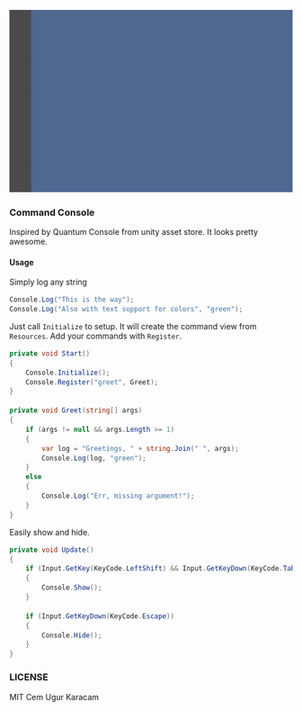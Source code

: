 ![command-console](./images/console.gif)
### Command Console
Inspired by Quantum Console from unity asset store. It looks pretty awesome.


#### Usage
Simply log any string

```csharp
Console.Log("This is the way");
Console.Log("Also with text support for colors", "green");
```

Just call `Initialize` to setup. It will create the command view from `Resources`.
Add your commands with `Register`.

```csharp
private void Start()
{
    Console.Initialize();
    Console.Register("greet", Greet);
}

private void Greet(string[] args)
{
    if (args != null && args.Length >= 1)
    {
        var log = "Greetings, " + string.Join(" ", args);
        Console.Log(log, "green");
    }
    else
    {
        Console.Log("Err, missing argument!");
    }
}
```

Easily show and hide.

```csharp
private void Update()
{
    if (Input.GetKey(KeyCode.LeftShift) && Input.GetKeyDown(KeyCode.Tab))
    {
        Console.Show();
    }

    if (Input.GetKeyDown(KeyCode.Escape))
    {
        Console.Hide();
    }
}
```

### LICENSE
MIT
Cem Ugur Karacam